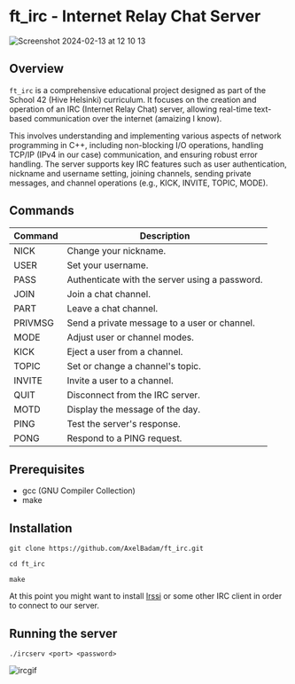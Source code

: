 # ft_irc - Internet Relay Chat Server
![Screenshot 2024-02-13 at 12 10 13](https://github.com/AxelBadam/ft_irc/assets/120648288/b0f99211-ec9b-422c-b6cd-29494a1d555a)

## Overview
`ft_irc` is a comprehensive educational project designed as part of the School 42 (Hive Helsinki) curriculum. It focuses on the creation and operation of an IRC (Internet Relay Chat) server, allowing real-time text-based communication over the internet (amaizing I know). 

This involves understanding and implementing various aspects of network programming in C++, including non-blocking I/O operations, handling TCP/IP (IPv4 in our case) communication, and ensuring robust error handling. The server supports key IRC features such as user authentication, nickname and username setting, joining channels, sending private messages, and channel operations (e.g., KICK, INVITE, TOPIC, MODE).

## Commands

| Command  | Description                                       |
|----------|---------------------------------------------------|
| NICK     | Change your nickname.                             |
| USER     | Set your username.                                |
| PASS     | Authenticate with the server using a password.    |
| JOIN     | Join a chat channel.                              |
| PART     | Leave a chat channel.                             |
| PRIVMSG  | Send a private message to a user or channel.      |
| MODE     | Adjust user or channel modes.                     |
| KICK     | Eject a user from a channel.                      |
| TOPIC    | Set or change a channel's topic.                  |
| INVITE   | Invite a user to a channel.                       |
| QUIT     | Disconnect from the IRC server.                   |
| MOTD     | Display the message of the day.                   |
| PING     | Test the server's response.                       |
| PONG     | Respond to a PING request.                        |

## Prerequisites

- gcc (GNU Compiler Collection)
- make

## Installation
```
git clone https://github.com/AxelBadam/ft_irc.git
```
```
cd ft_irc
```
```
make
```
At this point you might want to install [Irssi](https://irssi.org/) or some other IRC client in order to connect to our server.

## Running the server

```
./ircserv <port> <password>
```


![ircgif](https://github.com/AxelBadam/ft_irc/assets/120648288/e45100fa-5b14-459d-83c4-20a310f57237)


